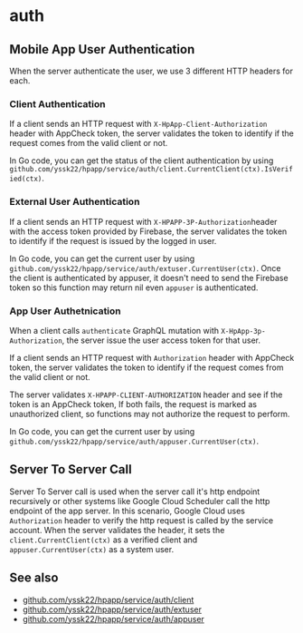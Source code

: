 # auth

## Mobile App User Authentication

When the server authenticate the user, we use 3 different HTTP headers for each.

### Client Authentication

If a client sends an HTTP request with `X-HpApp-Client-Authorization` header with AppCheck token, the server validates the token to identify if the request comes from the valid client or not.

In Go code, you can get the status of the client authentication by using `github.com/yssk22/hpapp/service/auth/client.CurrentClient(ctx).IsVerified(ctx)`.

### External User Authentication

If a client sends an HTTP request with `X-HPAPP-3P-Authorization`header with the access token provided by Firebase, the server validates the token to identify if the request is issued by the logged in user.

In Go code, you can get the current user by using `github.com/yssk22/hpapp/service/auth/extuser.CurrentUser(ctx)`. Once the client is authenticated by appuser, it doesn't need to send the Firebase token so this function may return nil even `appuser` is authenticated.

### App User Authetnication

When a client calls `authenticate` GraphQL mutation with `X-HpApp-3p-Authorization`, the server issue the user access token for that user.

If a client sends an HTTP request with `Authorization` header with AppCheck token, the server validates the token to identify if the request comes from the valid client or not.

The server validates `X-HPAPP-CLIENT-AUTHORIZATION` header and see if the token is an AppCheck token, If both fails, the request is marked as unauthorized client, so functions may not authorize the request to perform.

In Go code, you can get the current user by using `github.com/yssk22/hpapp/service/auth/appuser.CurrentUser(ctx)`.

## Server To Server Call

Server To Server call is used when the server call it's http endpoint recursively or other systems like Google Cloud Scheduler call the http endpoint of the app server. In this scenario, Google Cloud uses `Authorization` header to verify the http request is called by the service account. When the server validates the header, it sets the `client.CurrentClient(ctx)` as a verified client and `appuser.CurrentUser(ctx)` as a system user.

## See also

- [github.com/yssk22/hpapp/service/auth/client](./godoc/pkg/github.com/yssk22/hpapp/go/service/auth/client/index.html)
- [github.com/yssk22/hpapp/service/auth/extuser](./godoc/pkg/github.com/yssk22/hpapp/go/service/auth/extuser/index.html)
- [github.com/yssk22/hpapp/service/auth/appuser](./godoc/pkg/github.com/yssk22/hpapp/go/service/auth/appuser/index.html)
